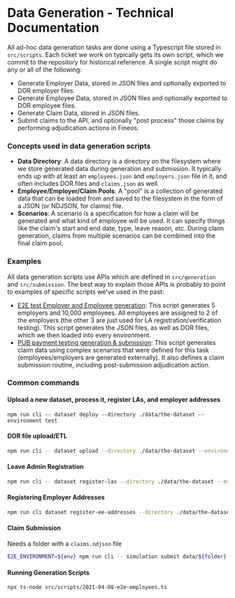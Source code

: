 # Data Generation - Technical Documentation

All ad-hoc data generation tasks are done using a Typescript file stored in `src/scripts`. Each ticket we work on typically gets its own script, which we commit to the repository for historical reference. A single script might do any or all of the following:

- Generate Employer Data, stored in JSON files and optionally exported to DOR employer files.
- Generate Employee Data, stored in JSON files and optionally exported to DOR employee files.
- Generate Claim Data, stored in JSON files.
- Submit claims to the API, and optionally "post process" those claims by performing adjudication actions in Fineos.

### Concepts used in data generation scripts

- **Data Directory**: A data directory is a directory on the filesystem where we store generated data during generation and submission. It typically ends up with at least an `employees.json` and `employers.json` file in it, and often includes DOR files and `claims.json` as well.
- **Employee/Employer/Claim Pools**: A "pool" is a collection of generated data that can be loaded from and saved to the filesystem in the form of a JSON (or NDJSON, for claims) file.
- **Scenarios**: A scenario is a specification for how a claim will be generated and what kind of employee will be used. It can specify things like the claim's start and end date, type, leave reason, etc. During claim generation, claims from multiple scenarios can be combined into the final claim pool.

### Examples

All data generation scripts use APIs which are defined in `src/generation` and `src/submission`. The best way to explain those APIs is probably to point to examples of specific scripts we've used in the past:

- [E2E test Employer and Employee generation](../src/scripts/2021-04-08-e2e-employees.ts): This script generates 5 employers and 10,000 employees. All employees are assigned to 2 of the employers (the other 3 are just used for LA registration/verification testing). This script generates the JSON files, as well as DOR files, which we then loaded into every environment.
- [PUB payment testing generation & submission](../src/scripts/2021-04-02-payments.ts): This script generates claim data using complex scenarios that were defined for this task (employees/employers are generated externally). It also defines a claim submission routine, including post-submission adjudication action.

### Common commands

#### Upload a new dataset, process it, register LAs, and employer addresses

```shell
npm run cli -- dataset deploy --directory ./data/the-dataset --environment test
```

#### DOR file upload/ETL

```bash
npm run cli -- dataset upload --directory ./data/the-dataset --environment test
```

#### Leave Admin Registration

```bash
npm run cli -- dataset register-las --directory ./data/the-dataset --environment test
```

#### Registering Employer Addresses

```bash
npm run cli dataset register-ee-addresses --directory ./data/the-dataset --environment test
```

#### Claim Submission

Needs a folder with a `claims.ndjson` file

```bash
E2E_ENVIRONMENT=${env} npm run cli -- simulation submit data/${folder} --cc 3 --verbose=true
```

#### Running Generation Scripts

```bash
npx ts-node src/scripts/2021-04-08-e2e-employees.ts
```
